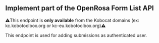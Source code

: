 ## Implement part of the OpenRosa Form List API

⚠️This endpoint is **only available** from the Kobocat domains (ex: kc.kobotoolbox.org or kc-eu.kobotoolbox.org)⚠️

This endpoint is used for adding submissions as authenticated user.
